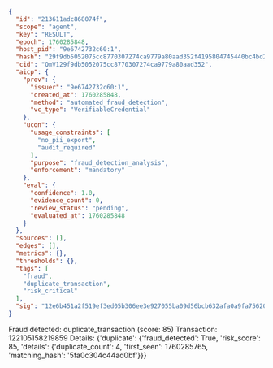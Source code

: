 ```json
{
  "id": "213611adc868074f",
  "scope": "agent",
  "key": "RESULT",
  "epoch": 1760285848,
  "host_pid": "9e6742732c60:1",
  "hash": "29f9db5052075cc8770307274ca9779a80aad352f4195804745440bc4bd24184",
  "cid": "QmV129f9db5052075cc8770307274ca9779a80aad352",
  "aicp": {
    "prov": {
      "issuer": "9e6742732c60:1",
      "created_at": 1760285848,
      "method": "automated_fraud_detection",
      "vc_type": "VerifiableCredential"
    },
    "ucon": {
      "usage_constraints": [
        "no_pii_export",
        "audit_required"
      ],
      "purpose": "fraud_detection_analysis",
      "enforcement": "mandatory"
    },
    "eval": {
      "confidence": 1.0,
      "evidence_count": 0,
      "review_status": "pending",
      "evaluated_at": 1760285848
    }
  },
  "sources": [],
  "edges": [],
  "metrics": {},
  "thresholds": {},
  "tags": [
    "fraud",
    "duplicate_transaction",
    "risk_critical"
  ],
  "sig": "12e6b451a2f519ef3ed05b306ee3e927055ba09d56bcb632afa0a9fa756209fc"
}
```

Fraud detected: duplicate_transaction (score: 85)
Transaction: 122105158219859
Details: {'duplicate': {'fraud_detected': True, 'risk_score': 85, 'details': {'duplicate_count': 4, 'first_seen': 1760285765, 'matching_hash': '5fa0c304c44ad0bf'}}}